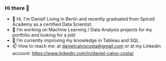 ### Hi there 👋

- 👯 Hi, I'm Daniel! Living in Berlin and recently graduated from Spiced Academy as a certified Data Scientist.
- 🔭 I’m working on Machine Learning / Data Analysis projects for my portfolio and looking for a job!
- 🌱 I’m currently improving my knowledge in Tableau and SQL.
- 📫 How to reach me: at danielcalvocosta@gmail.com or at my Linkedin account: https://www.linkedin.com/in/daniel-calvo-costa/



